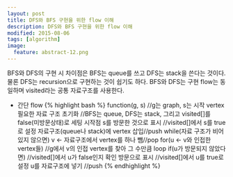 ```yaml
---
layout: post
title: DFS와 BFS 구현을 위한 flow 이해
description: DFS와 BFS 구현을 위한 flow 이해
modified: 2015-08-06
tags: [algorithm]
image:
  feature: abstract-12.png
---
```


BFS와 DFS의 구현 시 차이점은 BFS는 queue를 쓰고 DFS는 stack을 쓴다는 것이다. 물론 DFS는 recursion으로 구현하는 것이 쉽기도 하다.
BFS와 DFS는 구현 flow는 동일하며 visited라는 공통 자료구조를 사용한다.  

- 간단 flow 
{% highlight bash %}
function(g, s) //g는 graph, s는 시작 vertex
  필요한 자료 구조 초기화 //BFS는 queue, DFS는 stack, 그리고 visited[]를 false(미방문상태)로 세팅
  시작점 s를 방문한 것으로 표시 //visited[]에서 s를 true로 설정
  자료구조(queue나 stack)에 vertex 삽입//push
  while(자료 구조가 비어있지 않으면)
     v <- 자료구조에서 vertex를 하나 뺌//pop
     for(u <- v와 인접한 vertex들)  //g에서 v의 인접 vertex를 찾아 그 수만큼 loop
        if(u가 방문되지 않았다면)  //visited[]에서 u가 false인지 확인
           방문으로 표시 //visited[]에서 u를 true로 설정
           u를 자료구조에 넣기 //push
{% endhighlight %}

